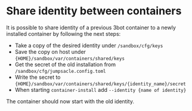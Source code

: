 # Share identity between containers

It is possible to share identity of a previous 3bot container to a newly installed container by following the next steps:

- Take a copy of the desired identity under `/sandbox/cfg/keys`
- Save the copy on host under `{HOME}/sandbox/var/containers/shared/keys`
- Get the secret of the old installation from `/sandbox/cfg/jumpsacle.config.toml`
- Write the secret to `{HOME}/sandbox/var/containers/shared/keys/{identity_name}/secret`
- When starting `container-install` add `--identity {name of identity}`

The container should now start with the old identity.
